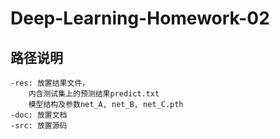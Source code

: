 # Deep-Learning-Homework-02

## 路径说明

```
-res: 放置结果文件，
	内含测试集上的预测结果predict.txt
	模型结构及参数net_A, net_B, net_C.pth
-doc: 放置文档
-src: 放置源码
```



